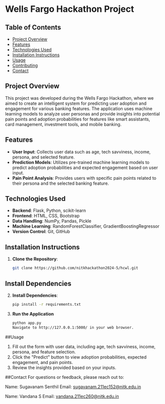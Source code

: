# Wells Fargo Hackathon Project

## Table of Contents
- [Project Overview](#project-overview)
- [Features](#features)
- [Technologies Used](#technologies-used)
- [Installation Instructions](#installation-instructions)
- [Usage](#usage)
- [Contributing](#contributing)
- [Contact](#contact)

## Project Overview
This project was developed during the Wells Fargo Hackathon, where we aimed to create an intelligent system for predicting user adoption and engagement for various banking features. The application uses machine learning models to analyze user personas and provide insights into potential pain points and adoption probabilities for features like smart assistants, card management, investment tools, and mobile banking.

## Features
- **User Input**: Collects user data such as age, tech savviness, income, persona, and selected feature.
- **Prediction Models**: Utilizes pre-trained machine learning models to predict adoption probabilities and expected engagement based on user input.
- **Pain Point Analysis**: Provides users with specific pain points related to their persona and the selected banking feature.

## Technologies Used
- **Backend**: Flask, Python, scikit-learn
- **Frontend**: HTML, CSS, Bootstrap
- **Data Handling**: NumPy, Pandas, Pickle
- **Machine Learning**: RandomForestClassifier, GradientBoostingRegressor
- **Version Control**: Git, GitHub

## Installation Instructions
1. **Clone the Repository**:
   ```bash
   git clone https://github.com/nitkhackathon2024-5/hcwl.git
   
## Install Dependencies
2. **Install Dependencies**:
   ```bash
   pip install -r requirements.txt
3. **Run the Application**
   ```bash
   python app.py
   Navigate to http://127.0.0.1:5000/ in your web browser.

##Usage
1. Fill out the form with user data, including age, tech savviness, income, persona, and feature selection.
2. Click the "Predict" button to view adoption probabilities, expected engagement, and pain points.
3. Review the insights provided based on your inputs.

##Contact
For questions or feedback, please reach out to:

Name: Sugavanam Senthil
Email: sugavanam.211ec152@nitk.edu.in

Name: Vandana S 
Email: vandana.211ec260@nitk.edu.in


